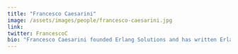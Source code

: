 ```yaml
---
title: "Francesco Caesarini"
image: /assets/images/people/francesco-caesarini.jpg
link:
twitter: FrancescoC
bio: "Francesco Caesarini founded Erlang Solutions and has written Erlang Programming and Designing for Scalability with Erlang/OTP."
---
```

